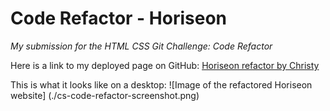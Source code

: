 # Code Refactor - Horiseon

*My submission for the HTML CSS Git Challenge: Code Refactor*

Here is a link to my deployed page on GitHub: [Horiseon refactor by Christy](https://cshepscorp.github.io/code-refactor/)

This is what it looks like on a desktop:
![Image of the refactored Horiseon website]
(./cs-code-refactor-screenshot.png)